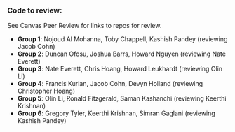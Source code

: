 ### Code to review: 

See Canvas Peer Review for links to repos for review. 

 * __Group 1__: Nojoud Al Mohanna, Toby Chappell, Kashish Pandey (reviewing Jacob Cohn)
 * __Group 2__: Duncan Ofosu, Joshua Barrs, Howard Nguyen (reviewing Nate Everett) 
 * __Group 3__: Nate Everett, Chris Hoang, Howard Leukhardt (reviewing Olin Li)
 * __Group 4__: Francis Kurian, Jacob Cohn, Devyn Holland (reviewing Christopher Hoang)
 * __Group 5__: Olin Li, Ronald Fitzgerald, Saman Kashanchi (reviewing Keerthi Krishnan)
 * __Group 6__: Gregory Tyler, Keerthi Krishnan, Simran Gaglani (reviewing Kashish Pandey)
 
 
